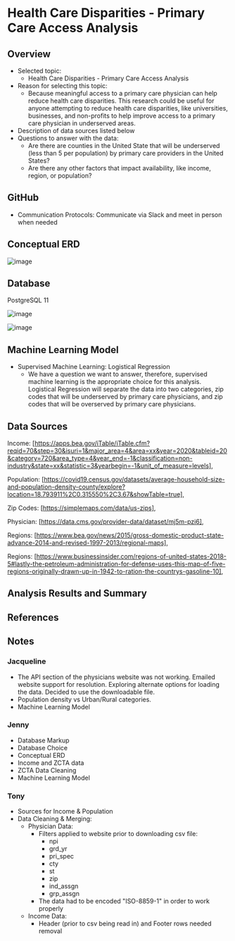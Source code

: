 # Health Care Disparities - Primary Care Access Analysis

## Overview
* Selected topic:
  * Health Care Disparities - Primary Care Access Analysis
* Reason for selecting this topic:
  * Because meaningful access to a primary care physician can help reduce health care disparities. This research could be useful for anyone attempting to reduce health care disparities, like universities, businesses, and non-profits to help improve access to a primary care physician in underserved areas.
* Description of data sources listed below
* Questions to answer with the data:
  * Are there are counties in the United State that will be underserved (less than 5 per population) by primary care providers in the United States?
  * Are there any other factors that impact availability, like income, region, or population?

## GitHub
* Communication Protocols: Communicate via Slack and meet in person when needed

## Conceptual ERD

![image](https://user-images.githubusercontent.com/67409852/153738605-b5d3416a-2c71-4bd6-91fa-a41d292e1062.png)

## Database
PostgreSQL 11

![image](https://user-images.githubusercontent.com/67409852/153801216-8b1cbe25-ceef-4d1d-bac6-87559d2091e9.png)

![image](https://user-images.githubusercontent.com/67409852/153800801-c78f952b-5490-446e-b5b3-cef312343e26.png)

## Machine Learning Model
* Supervised Machine Learning: Logistical Regression
  * We have a question we want to answer, therefore, supervised machine learning is the appropriate choice for this analysis. Logistical Regression will separate the data into two categories, zip codes that will be underserved by primary care physicians, and zip codes that will be overserved by primary care physicians.

## Data Sources
Income: [https://apps.bea.gov/iTable/iTable.cfm?reqid=70&step=30&isuri=1&major_area=4&area=xx&year=2020&tableid=20&category=720&area_type=4&year_end=-1&classification=non-industry&state=xx&statistic=3&yearbegin=-1&unit_of_measure=levels],

Population: [https://covid19.census.gov/datasets/average-household-size-and-population-density-county/explore?location=18.793911%2C0.315550%2C3.67&showTable=true],

Zip Codes: [https://simplemaps.com/data/us-zips],

Physician: [https://data.cms.gov/provider-data/dataset/mj5m-pzi6],

Regions: [https://www.bea.gov/news/2015/gross-domestic-product-state-advance-2014-and-revised-1997-2013/regional-maps],

Regions: [https://www.businessinsider.com/regions-of-united-states-2018-5#lastly-the-petroleum-administration-for-defense-uses-this-map-of-five-regions-originally-drawn-up-in-1942-to-ration-the-countrys-gasoline-10],

## Analysis Results and Summary

## References

## Notes

### Jacqueline
* The API section of the physicians website was not working. Emailed website support for resolution. Exploring alternate options for loading the data. Decided to use the downloadable file. 
* Population density vs Urban/Rural categories.
* Machine Learning Model

### Jenny
* Database Markup
* Database Choice
* Conceptual ERD
* Income and ZCTA data
* ZCTA Data Cleaning
* Machine Learning Model

### Tony
* Sources for Income & Population
* Data Cleaning & Merging:
  * Physician Data:
    * Filters applied to website prior to downloading csv file:
      * npi
      * grd_yr
      * pri_spec
      * cty
      * st
      * zip
      * ind_assgn
      * grp_assgn
    * The data had to be encoded "ISO-8859-1" in order to work properly
  * Income Data:
    * Header (prior to csv being read in) and Footer rows needed removal
